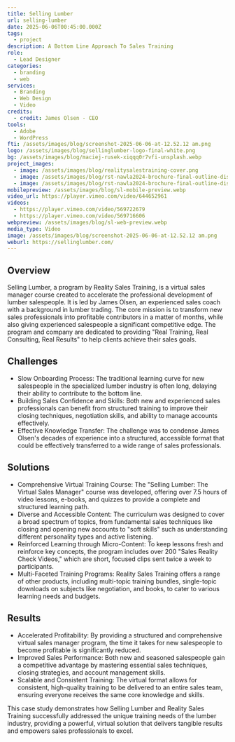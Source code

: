 ```yaml
---
title: Selling Lumber
url: selling-lumber
date: 2025-06-06T00:45:00.000Z
tags:
  - project
description: A Bottom Line Approach To Sales Training
role:
  - Lead Designer
categories:
  - branding
  - web
services:
  - Branding
  - Web Design
  - Video
credits:
  - credit: James Olsen - CEO
tools:
  - Adobe
  - WordPress
fti: /assets/images/blog/screenshot-2025-06-06-at-12.52.12 am.png
logo: /assets/images/blog/sellinglumber-logo-final-white.png
bg: /assets/images/blog/maciej-rusek-xiqqq0r7vfi-unsplash.webp
project_images:
  - image: /assets/images/blog/realitysalestraining-cover.png
  - image: /assets/images/blog/rst-nawla2024-brochure-final-outline-display.jpg
  - image: /assets/images/blog/rst-nawla2024-brochure-final-outline-display2.jpg
mobilepreview: /assets/images/blog/sl-mobile-preview.webp
video_url: https://player.vimeo.com/video/644652961
videos:
  - https://player.vimeo.com/video/569722679
  - https://player.vimeo.com/video/569716606
webpreview: /assets/images/blog/sl-web-preview.webp
media_type: Video
image: /assets/images/blog/screenshot-2025-06-06-at-12.52.12 am.png
weburl: https://sellinglumber.com/
---
```

## Overview
Selling Lumber, a program by Reality Sales Training, is a virtual sales manager course created to accelerate the professional development of lumber salespeople. It is led by James Olsen, an experienced sales coach with a background in lumber trading. The core mission is to transform new sales professionals into profitable contributors in a matter of months, while also giving experienced salespeople a significant competitive edge. The program and company are dedicated to providing "Real Training, Real Consulting, Real Results" to help clients achieve their sales goals.

## Challenges
* Slow Onboarding Process: The traditional learning curve for new salespeople in the specialized lumber industry is often long, delaying their ability to contribute to the bottom line.
* Building Sales Confidence and Skills: Both new and experienced sales professionals can benefit from structured training to improve their closing techniques, negotiation skills, and ability to manage accounts effectively.
* Effective Knowledge Transfer: The challenge was to condense James Olsen's decades of experience into a structured, accessible format that could be effectively transferred to a wide range of sales professionals.

## Solutions
* Comprehensive Virtual Training Course: The "Selling Lumber: The Virtual Sales Manager" course was developed, offering over 7.5 hours of video lessons, e-books, and quizzes to provide a complete and structured learning path.
* Diverse and Accessible Content: The curriculum was designed to cover a broad spectrum of topics, from fundamental sales techniques like closing and opening new accounts to "soft skills" such as understanding different personality types and active listening.
* Reinforced Learning through Micro-Content: To keep lessons fresh and reinforce key concepts, the program includes over 200 "Sales Reality Check Videos," which are short, focused clips sent twice a week to participants.
* Multi-Faceted Training Programs: Reality Sales Training offers a range of other products, including multi-topic training bundles, single-topic downloads on subjects like negotiation, and books, to cater to various learning needs and budgets.

## Results
* Accelerated Profitability: By providing a structured and comprehensive virtual sales manager program, the time it takes for new salespeople to become profitable is significantly reduced.
* Improved Sales Performance: Both new and seasoned salespeople gain a competitive advantage by mastering essential sales techniques, closing strategies, and account management skills.
* Scalable and Consistent Training: The virtual format allows for consistent, high-quality training to be delivered to an entire sales team, ensuring everyone receives the same core knowledge and skills.

This case study demonstrates how Selling Lumber and Reality Sales Training successfully addressed the unique training needs of the lumber industry, providing a powerful, virtual solution that delivers tangible results and empowers sales professionals to excel.

